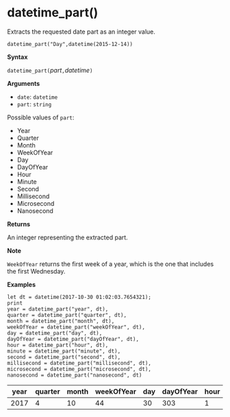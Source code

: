 # datetime_part()

Extracts the requested date part as an integer value.

<!--csl-->
```
datetime_part("Day",datetime(2015-12-14))
```

**Syntax**

`datetime_part(`*part*`,`*datetime*`)`

**Arguments**

* `date`: `datetime`
* `part`: `string`

Possible values of `part`: 
- Year
- Quarter
- Month
- WeekOfYear
- Day
- DayOfYear
- Hour
- Minute
- Second
- Millisecond
- Microsecond
- Nanosecond

**Returns**

An integer representing the extracted part.

**Note**

<!-- 
23-Jan-2020: According to Omayer Gharra, the following should be added to this doc when the new function is created (the current WeekOfYear function does not comply with the ISO standard):

`Week_Of_Year` returns the first week of a year (according to the ISO 8601 standard), which is the one that includes the first Thursday (https://en.wikipedia.org/wiki/ISO_8601#Week_dates)
-->
`WeekOfYear` returns the first week of a year, which is the one that includes the first Wednesday.

**Examples**

```
let dt = datetime(2017-10-30 01:02:03.7654321); 
print 
year = datetime_part("year", dt),
quarter = datetime_part("quarter", dt),
month = datetime_part("month", dt),
weekOfYear = datetime_part("weekOfYear", dt),
day = datetime_part("day", dt),
dayOfYear = datetime_part("dayOfYear", dt),
hour = datetime_part("hour", dt),
minute = datetime_part("minute", dt),
second = datetime_part("second", dt),
millisecond = datetime_part("millisecond", dt),
microsecond = datetime_part("microsecond", dt),
nanosecond = datetime_part("nanosecond", dt)

```

|year|quarter|month|weekOfYear|day|dayOfYear|hour|minute|second|millisecond|microsecond|nanosecond|
|---|---|---|---|---|---|---|---|---|---|---|---|
|2017|4|10|44|30|303|1|2|3|765|765432|765432100|
